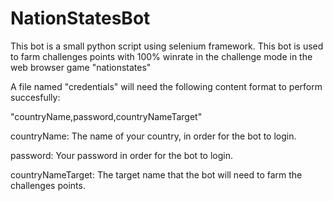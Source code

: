 # NationStatesBot



This bot is a small python script using selenium framework.
This bot is used to farm challenges points with 100% winrate in the challenge mode in the web browser game "nationstates"


A file named "credentials" will need the following content format to perform succesfully:


"countryName,password,countryNameTarget"


countryName:		The name of your country, in order for the bot to login.

password:		Your password in order for the bot to login. 

countryNameTarget:	The target name that the bot will need to farm the challenges points. 

